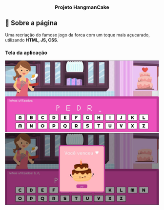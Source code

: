 <h3 align="center">
  Projeto HangmanCake
</h3>

## :rocket: Sobre a página

Uma recriação do famoso jogo da forca com um toque mais açucarado, utilizando **HTML, JS, CSS**.

### Tela da aplicação

![image](https://github.com/JonanthaW/HangmanCake/blob/main/assets/img/example1.jpg)
![image](https://github.com/JonanthaW/HangmanCake/blob/main/assets/img/example2.jpg)
